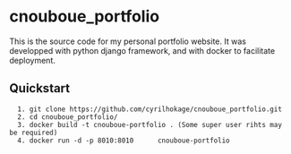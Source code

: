 # cnouboue_portfolio

This is the source code for my personal portfolio website. It was developped with python django framework, and with docker to facilitate deployment. 

## Quickstart 
```
  1. git clone https://github.com/cyrilhokage/cnouboue_portfolio.git 
  2. cd cnouboue_portfolio/
  3. docker build -t cnouboue-portfolio . (Some super user rihts may be required)
  4. docker run -d -p 8010:8010      cnouboue-portfolio
```
